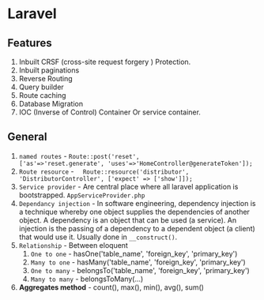 # Laravel

## Features

1. Inbuilt CRSF (cross-site request forgery ) Protection.
2. Inbuilt paginations
3. Reverse Routing
4. Query builder
5. Route caching
6. Database Migration
7. IOC (Inverse of Control) Container Or service container.

## General 

1. `named routes` - `Route::post('reset',          ['as'=>'reset.generate', 'uses'=>'HomeController@generateToken']);`
2. `Route resource` - `  Route::resource('distributor', 'DistributorController', ['expect' => ['show']]);`
3. `Service provider` - Are central place where all laravel application is bootstrapped. `AppServiceProvider.php`
4. `Dependancy injection` - In software engineering, dependency injection is a technique whereby one object supplies the dependencies of another object. A dependency is an object that can be used (a service). An injection is the passing of a dependency to a dependent object (a client) that would use it. Usually done in `__construct()`.
5. `Relationship` - Between eloquent
   1. `One to one` - hasOne('table_name', 'foreign_key', 'primary_key')
   2. `Many to one` - hasMany('table_name', 'foreign_key', 'primary_key')
   3. `One to many` - belongsTo('table_name', 'foreign_key', 'primary_key')
   4. `Many to many` - belongsToMany(...)
6. **Aggregates method** - count(), max(), min(), avg(), sum()
